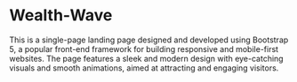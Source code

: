 # Wealth-Wave
This is a single-page landing page designed and developed using Bootstrap 5, a popular front-end framework for building responsive and mobile-first websites. The page features a sleek and modern design with eye-catching visuals and smooth animations, aimed at attracting and engaging visitors.
